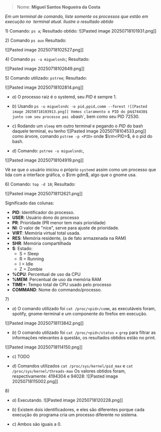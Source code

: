 
> Nome: **Miguel Santos Nogueira da Costa**

*Em um terminal de comando, liste somente os processos que estão em execução no  terminal atual. Ilustre o resultado obtido*

$1)$ Comando: `ps a`; Resultado obtido:
![[Pasted image 20250718101931.png]]

$2)$ Comando `ps aux` Resultado:

![[Pasted image 20250718102527.png]]

$4)$ Comando `ps -u miguelsndc`; Resultado:

![[Pasted image 20250718102649.png]]

$5)$ Comando utilizado: `pstree`; Resultado:

![[Pasted image 20250718102814.png]]

- $a)$ O processo raiz é o systemd, seu $PID$ é sempre $1$.

- $b)$ Usando `ps -u miguelsndc -o pid,ppid,comm --forest
	 ![[Pasted image 20250718103913.png]]
		Vemos claramento o PID do `ps` $74438$  junto com seu processo pai o `bash`, bem como seu PID $72530$.

- $c)$ Rodando um `sleep` em outro terminal e pegando o $PID$ do bash daquele terminal, eu tenho ![[Pasted image 20250718104533.png]] como árvore, comando `pstree -p <PID>` onde $\rm<PID>$, é o pid do bash.

- $d)$ Comando: `pstree -u miguelsndc`,

![[Pasted image 20250718104919.png]]

Vê se que o usuário iniciou o próprio `systemd` assim como um processo que lida com a interface gráfica, o $\rm gdm$, algo que o gnome usa. 

$6)$ Comando: `top -d 10`; Resultado:

![[Pasted image 20250718112621.png]]

Significado das colunas:
 - **PID**: Identificador do processo.
 - **USER**: Usuário dono do processo
 - **PR**: Prioridade (PR menor tem mais prioridade)
 - **NI**: O valor de "nice", serve para ajuste de prioridade.
 - **VIRT**: Memória virtual total usada.
 - **RES**: Memória residente, (a de fato armazenada na RAM)
 - **SHR**: Memória compartilhada
 - **S**: Estado:
	- S = Sleep
	- R = Running
	- I = Idle
	- Z = Zombie
 - **%CPU**: Percentual de uso da CPU
 - **%MEM**: Percentual de uso da memória RAM
 - **TIME+**: Tempo total de CPU usado pelo processo
 - **COMMAND**: Nome do commando/processo.

$7)$
- $a)$ O comando utilizado foi `cat /proc/<pid>/comm`, as executáveis foram, spotify, gnome-terminal e um componente do firefox em execução.

![[Pasted image 20250718113842.png]]


- $b)$ O comando utilizado foi `cat /proc/<pid>/status` + `grep` para filtrar as informações relevantes à questão, os resultados obtidos estão no print.

![[Pasted image 20250718114150.png]]

- $c)$ TODO

- $d)$ Comandos utilizados `cat /proc/sys/kernel/pid_max` e `cat /proc/sys/kernel/threads-max` Os valores obtidos foram, respectivamente: $4194304$ e $94028$:
![[Pasted image 20250718115002.png]]

$8)$
- $a)$ Executando.
![[Pasted image 20250718120228.png]]

- $b)$ Existem dois identificadores, e eles são diferentes porque cada execução do programa cria um processo diferente no sistema.
- $c)$ Ambos são iguais a $0$. 


